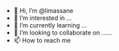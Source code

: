 - 👋 Hi, I’m @limassane
- 👀 I’m interested in ...
- 🌱 I’m currently learning ...
- 💞️ I’m looking to collaborate on ......
- 📫 How to reach me  

<!---
limassane/limassane is a ✨ special ✨ repository because its `README.md` (this file) appears on your GitHub profile.
You can click the Preview link to take a look at your changes.
--->
